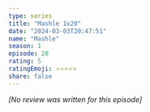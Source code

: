 ```yaml
---
type: series
title: "Mashle 1x20"
date: "2024-03-03T20:47:51"
name: "Mashle"
season: 1
episode: 20
rating: 5
ratingEmoji: ⭐️⭐️⭐️⭐️⭐️
share: false
---
```


*[No review was written for this episode]*
